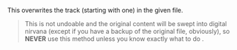 This overwrites the track (starting with one) in the given file.

> This is not undoable and the original content will be swept into digital nirvana (except if you have a backup of the original file, obviously), so **NEVER** use this method unless you know exactly what to do .